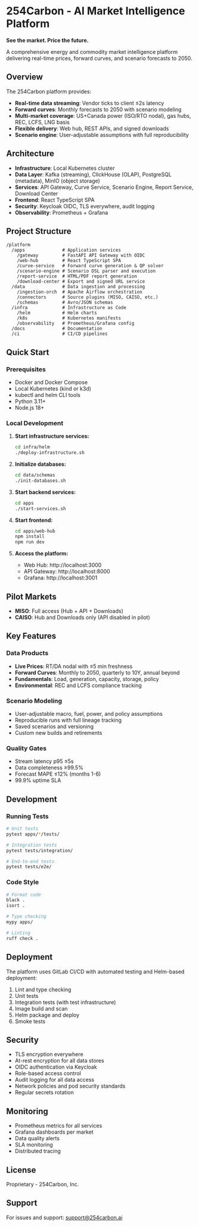 # 254Carbon - AI Market Intelligence Platform

**See the market. Price the future.**

A comprehensive energy and commodity market intelligence platform delivering real-time prices, forward curves, and scenario forecasts to 2050.

## Overview

The 254Carbon platform provides:
- **Real-time data streaming**: Vendor ticks to client ≤2s latency
- **Forward curves**: Monthly forecasts to 2050 with scenario modeling
- **Multi-market coverage**: US+Canada power (ISO/RTO nodal), gas hubs, REC, LCFS, LNG basis
- **Flexible delivery**: Web hub, REST APIs, and signed downloads
- **Scenario engine**: User-adjustable assumptions with full reproducibility

## Architecture

- **Infrastructure**: Local Kubernetes cluster
- **Data Layer**: Kafka (streaming), ClickHouse (OLAP), PostgreSQL (metadata), MinIO (object storage)
- **Services**: API Gateway, Curve Service, Scenario Engine, Report Service, Download Center
- **Frontend**: React TypeScript SPA
- **Security**: Keycloak OIDC, TLS everywhere, audit logging
- **Observability**: Prometheus + Grafana

## Project Structure

```
/platform
  /apps              # Application services
    /gateway         # FastAPI API Gateway with OIDC
    /web-hub         # React TypeScript SPA
    /curve-service   # Forward curve generation & QP solver
    /scenario-engine # Scenario DSL parser and execution
    /report-service  # HTML/PDF report generation
    /download-center # Export and signed URL service
  /data              # Data ingestion and processing
    /ingestion-orch  # Apache Airflow orchestration
    /connectors      # Source plugins (MISO, CAISO, etc.)
    /schemas         # Avro/JSON schemas
  /infra             # Infrastructure as Code
    /helm            # Helm charts
    /k8s             # Kubernetes manifests
    /observability   # Prometheus/Grafana config
  /docs              # Documentation
  /ci                # CI/CD pipelines
```

## Quick Start

### Prerequisites

- Docker and Docker Compose
- Local Kubernetes (kind or k3d)
- kubectl and helm CLI tools
- Python 3.11+
- Node.js 18+

### Local Development

1. **Start infrastructure services:**
   ```bash
   cd infra/helm
   ./deploy-infrastructure.sh
   ```

2. **Initialize databases:**
   ```bash
   cd data/schemas
   ./init-databases.sh
   ```

3. **Start backend services:**
   ```bash
   cd apps
   ./start-services.sh
   ```

4. **Start frontend:**
   ```bash
   cd apps/web-hub
   npm install
   npm run dev
   ```

5. **Access the platform:**
   - Web Hub: http://localhost:3000
   - API Gateway: http://localhost:8000
   - Grafana: http://localhost:3001

## Pilot Markets

- **MISO**: Full access (Hub + API + Downloads)
- **CAISO**: Hub and Downloads only (API disabled in pilot)

## Key Features

### Data Products

- **Live Prices**: RT/DA nodal with ≤5 min freshness
- **Forward Curves**: Monthly to 2050, quarterly to 10Y, annual beyond
- **Fundamentals**: Load, generation, capacity, storage, policy
- **Environmental**: REC and LCFS compliance tracking

### Scenario Modeling

- User-adjustable macro, fuel, power, and policy assumptions
- Reproducible runs with full lineage tracking
- Saved scenarios and versioning
- Custom new builds and retirements

### Quality Gates

- Stream latency p95 ≤5s
- Data completeness ≥99.5%
- Forecast MAPE ≤12% (months 1-6)
- 99.9% uptime SLA

## Development

### Running Tests

```bash
# Unit tests
pytest apps/*/tests/

# Integration tests
pytest tests/integration/

# End-to-end tests
pytest tests/e2e/
```

### Code Style

```bash
# Format code
black .
isort .

# Type checking
mypy apps/

# Linting
ruff check .
```

## Deployment

The platform uses GitLab CI/CD with automated testing and Helm-based deployment:

1. Lint and type checking
2. Unit tests
3. Integration tests (with test infrastructure)
4. Image build and scan
5. Helm package and deploy
6. Smoke tests

## Security

- TLS encryption everywhere
- At-rest encryption for all data stores
- OIDC authentication via Keycloak
- Role-based access control
- Audit logging for all data access
- Network policies and pod security standards
- Regular secrets rotation

## Monitoring

- Prometheus metrics for all services
- Grafana dashboards per market
- Data quality alerts
- SLA monitoring
- Distributed tracing

## License

Proprietary - 254Carbon, Inc.

## Support

For issues and support: support@254carbon.ai
